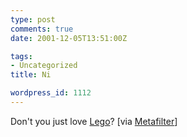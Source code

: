 ```yaml
---
type: post
comments: true
date: 2001-12-05T13:51:00Z

tags:
- Uncategorized
title: Ni

wordpress_id: 1112
---
```


Don't you just love [Lego](http://www.lego.com/eng/studios/screening/movie.asp?opt=qtl)? [via [Metafilter](http://www.metafilter.com)]
